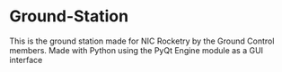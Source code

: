 # Ground-Station
This is the ground station made for NIC Rocketry by the Ground Control members. Made with Python using the PyQt Engine module as a GUI interface
